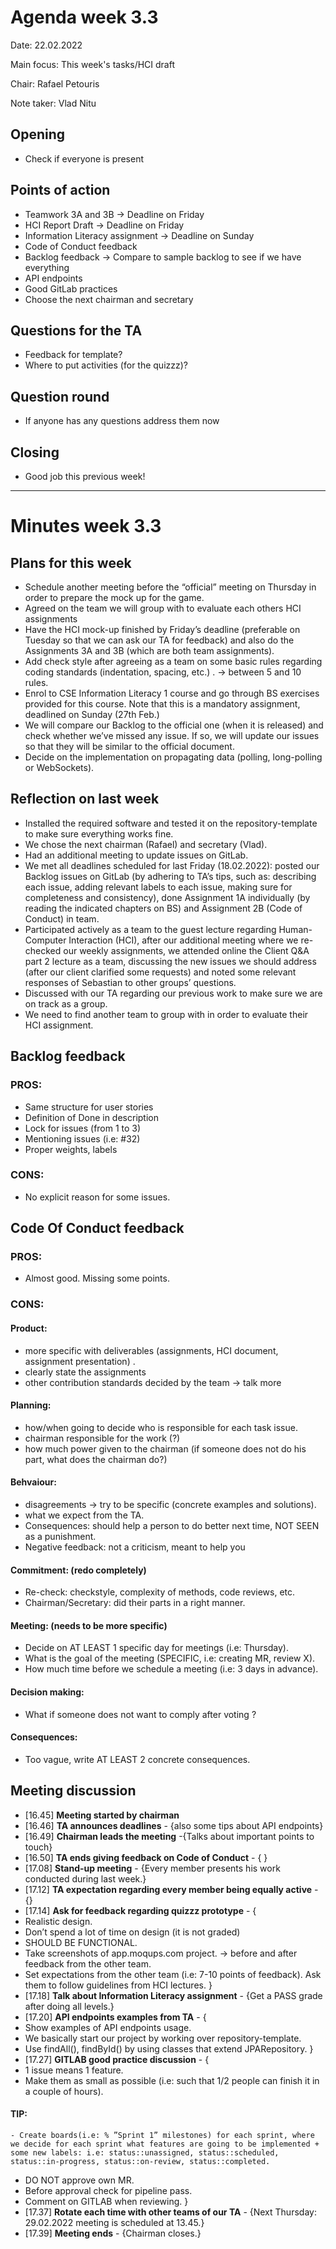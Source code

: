# Agenda week 3.3

Date: 22.02.2022

Main focus: This week's tasks/HCI draft

Chair: Rafael Petouris

Note taker: Vlad Nitu



## Opening 

- Check if everyone is present

## Points of action

- Teamwork 3A and 3B -> Deadline on Friday
- HCI Report Draft -> Deadline on Friday
- Information Literacy assignment -> Deadline on Sunday
- Code of Conduct feedback
- Backlog feedback -> Compare to sample backlog to see if we have everything
- API endpoints
- Good GitLab practices
- Choose the next chairman and secretary


## Questions for the TA

- Feedback for template?
- Where to put activities (for the quizzz)?

## Question round

- If anyone has any questions address them now


## Closing

- Good job this previous week!

***

# Minutes week 3.3


## Plans for this week

- Schedule another meeting before the “official” meeting on Thursday in order to prepare the mock up for the game.
- Agreed on the team we will group with to evaluate each others HCI assignments 
- Have the HCI mock-up finished by Friday’s deadline (preferable on Tuesday so that we can ask our TA for feedback) and also do the Assignments 3A and 3B (which are both team assignments).
- Add check style after agreeing as a team on some basic rules regarding coding standards (indentation, spacing, etc.) . -> between 5 and 10 rules.
- Enrol to CSE Information Literacy 1 course and go through BS exercises provided for this course. Note that this is a mandatory assignment, deadlined on Sunday (27th Feb.)
- We will compare our Backlog to the official one (when it is released) and check whether we’ve missed any issue. If so, we will update our issues so that they will be similar to the official document.
- Decide on the implementation on propagating data (polling, long-polling or WebSockets). 

## Reflection on last week

- Installed the required software and tested it on the repository-template to make sure everything works fine.
- We chose the next chairman (Rafael) and secretary (Vlad).
- Had an additional meeting to update issues on GitLab.
- We met all deadlines scheduled for last Friday (18.02.2022): posted our Backlog issues on GitLab (by adhering to TA’s tips, such as: describing each issue, adding relevant labels to each issue, making sure for completeness and consistency), done Assignment 1A individually (by reading the indicated chapters on BS) and Assignment 2B (Code of Conduct) in team.
- Participated actively as a team to the guest lecture regarding Human-Computer Interaction (HCI), after our additional meeting where we re-checked our weekly assignments, we attended online the Client Q&A part 2 lecture as a team, discussing the new issues we should address (after our client clarified some requests) and noted some relevant responses of Sebastian to other groups’ questions. 
- Discussed with our TA regarding our previous work to make sure we are on track as a group. 
- We need to find another team to group with in order to evaluate their HCI assignment.


## Backlog feedback

### PROS:
- Same structure for user stories
- Definition of Done in description
- Lock for issues (from 1 to 3) 
- Mentioning issues (i.e: #32)
- Proper weights, labels 
### CONS:
- No explicit reason for some issues.


## Code Of Conduct feedback
 
### PROS:
- Almost good. Missing some points.
### CONS:
#### Product: 
- more specific with deliverables (assignments, HCI document, assignment presentation) .
- clearly state the assignments
- other contribution standards decided by the team -> talk more

#### Planning: 
- how/when going to decide who is responsible for each task issue. 
- chairman  responsible for the work (?)
- how much power given to the chairman (if someone does not do his part, what does the chairman do?) 

#### Behvaiour:
- disagreements -> try to be specific (concrete examples and solutions). 
- what we expect from the TA.
- Consequences: should help a person to do better next time, NOT SEEN as a punishment. 
- Negative feedback: not a criticism, meant to help you

#### Commitment: (redo completely)
- Re-check: checkstyle, complexity of methods, code reviews, etc. 
- Chairman/Secretary:  did their parts in a right manner. 

#### Meeting: (needs to be more specific) 
- Decide on AT LEAST 1 specific day for meetings (i.e: Thursday). 
- What is the goal of the meeting (SPECIFIC, i.e: creating MR, review X).
- How much time before we schedule a meeting (i.e: 3 days in advance). 
		 
#### Decision making: 
- What if someone does not want to comply after voting ?
#### Consequences: 
- Too vague, write AT LEAST 2 concrete consequences.




## Meeting discussion
- [16.45] **Meeting started by chairman**
- [16.46] **TA announces deadlines** - {also some tips about API endpoints} 
- [16.49] **Chairman leads the meeting** -{Talks about important points to touch} 
- [16.50] **TA ends giving feedback on Code of Conduct** - { } 
- [17.08] **Stand-up meeting** - {Every member presents his work conducted during last week.} 
- [17.12] **TA expectation regarding every member being equally active** - {} 
- [17.14] **Ask for feedback regarding quizzz prototype** - {
- Realistic design. 
- Don’t spend a lot of time on design (it is not graded)
- SHOULD BE FUNCTIONAL.
- Take screenshots of app.moqups.com project. -> before and after feedback from the other team.
- Set expectations from the other team (i.e: 7-10 points of feedback).  Ask them to follow guidelines from HCI lectures. 
} 
- [17.18] **Talk about Information Literacy assignment** - {Get a PASS grade after doing all levels.} 
- [17.20] **API endpoints examples from TA** - {
- Show examples of API endpoints usage.
- We basically start our project by working over repository-template.
- Use findAll(), findById() by using classes that extend JPARepository. 
}
- [17.27] **GITLAB good practice discussion** - {
- 1 issue means 1 feature. 
- Make them as small as possible (i.e: such that 1/2 people can finish it in a couple of hours).
#### TIP:
    - Create boards(i.e: % ”Sprint 1” milestones) for each sprint, where we decide for each sprint what features are going to be implemented + some new labels: i.e: status::unassigned, status::scheduled, status::in-progress, status::on-review, status::completed.
- DO NOT approve own MR.
- Before approval check for pipeline pass. 
- Comment on GITLAB when reviewing. 
} 
- [17.37] **Rotate each time with other teams of our TA** - {Next Thursday: 29.02.2022 meeting is scheduled at 13.45.} 
- [17.39] **Meeting ends** - {Chairman closes.} 